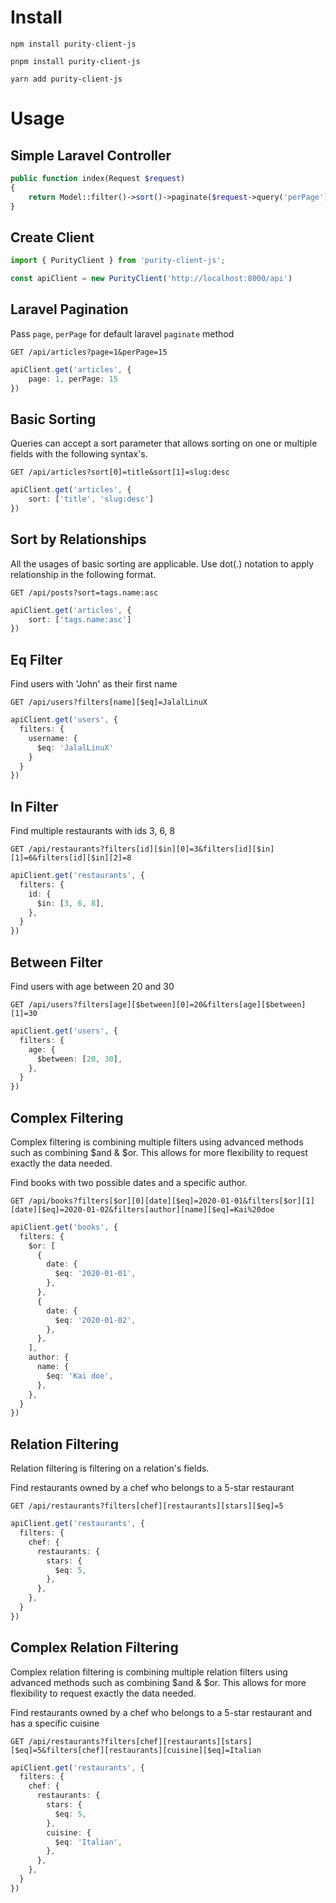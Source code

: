 # Install
```shell
npm install purity-client-js

pnpm install purity-client-js

yarn add purity-client-js
```

# Usage

## Simple Laravel Controller
```php
public function index(Request $request)
{
    return Model::filter()->sort()->paginate($request->query('perPage'));
}
```

## Create Client
```ts
import { PurityClient } from 'purity-client-js';

const apiClient = new PurityClient('http://localhost:8000/api')
```

## Laravel Pagination
Pass `page`, `perPage` for default laravel `paginate` method

`GET /api/articles?page=1&perPage=15`

```ts
apiClient.get('articles', {
    page: 1, perPage: 15
})
```

## Basic Sorting
Queries can accept a sort parameter that allows sorting on one or multiple fields with the following syntax's.

`GET /api/articles?sort[0]=title&sort[1]=slug:desc`

```ts
apiClient.get('articles', {
    sort: ['title', 'slug:desc']
})
```

## Sort by Relationships
All the usages of basic sorting are applicable. Use dot(.) notation to apply relationship in the following format.

`GET /api/posts?sort=tags.name:asc`

```ts
apiClient.get('articles', {
    sort: ['tags.name:asc']
})
```


## Eq Filter
Find users with 'John' as their first name

`GET /api/users?filters[name][$eq]=JalalLinuX`

```ts
apiClient.get('users', {
  filters: {
    username: {
      $eq: 'JalalLinuX'
    }
  }
})
```

## In Filter
Find multiple restaurants with ids 3, 6, 8

`GET /api/restaurants?filters[id][$in][0]=3&filters[id][$in][1]=6&filters[id][$in][2]=8`

```ts
apiClient.get('restaurants', {
  filters: {
    id: {
      $in: [3, 6, 8],
    },
  }
})
```

## Between Filter
Find users with age between 20 and 30

`GET /api/users?filters[age][$between][0]=20&filters[age][$between][1]=30`

```ts
apiClient.get('users', {
  filters: {
    age: {
      $between: [20, 30],
    },
  }
})
```

## Complex Filtering
Complex filtering is combining multiple filters using advanced methods such as combining $and & $or. This allows for more flexibility to request exactly the data needed.

Find books with two possible dates and a specific author.

`GET /api/books?filters[$or][0][date][$eq]=2020-01-01&filters[$or][1][date][$eq]=2020-01-02&filters[author][name][$eq]=Kai%20doe`

```ts
apiClient.get('books', {
  filters: {
    $or: [
      {
        date: {
          $eq: '2020-01-01',
        },
      },
      {
        date: {
          $eq: '2020-01-02',
        },
      },
    ],
    author: {
      name: {
        $eq: 'Kai doe',
      },
    },
  }
})
```

## Relation Filtering
Relation filtering is filtering on a relation's fields.

Find restaurants owned by a chef who belongs to a 5-star restaurant

`GET /api/restaurants?filters[chef][restaurants][stars][$eq]=5`

```ts
apiClient.get('restaurants', {
  filters: {
    chef: {
      restaurants: {
        stars: {
          $eq: 5,
        },
      },
    },
  }
})
```

## Complex Relation Filtering
Complex relation filtering is combining multiple relation filters using advanced methods such as combining $and & $or. This allows for more flexibility to request exactly the data needed.

Find restaurants owned by a chef who belongs to a 5-star restaurant and has a specific cuisine

`GET /api/restaurants?filters[chef][restaurants][stars][$eq]=5&filters[chef][restaurants][cuisine][$eq]=Italian`

```ts
apiClient.get('restaurants', {
  filters: {
    chef: {
      restaurants: {
        stars: {
          $eq: 5,
        },
        cuisine: {
          $eq: 'Italian',
        },
      },
    },
  }
})
```
